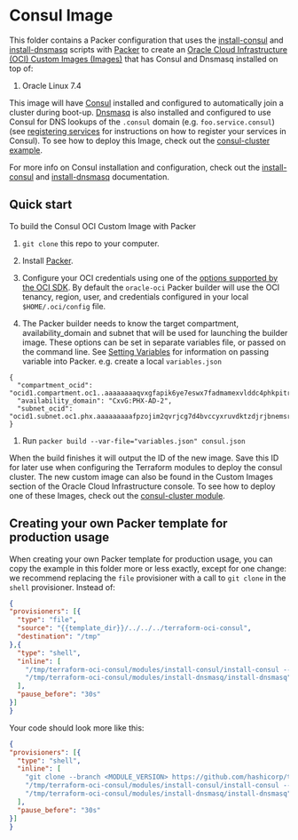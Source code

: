 
# Consul Image

This folder contains a Packer configuration that uses the [install-consul](../../modules/install-consul) and [install-dnsmasq](../../modules/install-dnsmasq) scripts with [Packer](https://www.packer.io/) to create an [Oracle Cloud Infrastructure (OCI) Custom Images (Images)](https://docs.us-phoenix-1.oraclecloud.com/Content/Compute/Tasks/managingcustomimages.htm?Highlight=Image) that has Consul and Dnsmasq installed on top of:

1. Oracle Linux 7.4

This image will have [Consul](https://www.consul.io/) installed and configured to automatically join a cluster during boot-up.  [Dnsmasq](http://www.thekelleys.org.uk/dnsmasq/doc.html) is also installed and configured to use Consul for DNS lookups of the `.consul` domain (e.g. `foo.service.consul`) (see [registering services](https://www.consul.io/intro/getting-started/services.html) for instructions on how to register your services in Consul). To see how to deploy this Image, check out the [consul-cluster example](../../README.md).

For more info on Consul installation and configuration, check out the [install-consul](../../modules/install-consul) and [install-dnsmasq](../../modules/install-dnsmasq) documentation.


## Quick start

To build the Consul OCI Custom Image with Packer

1. `git clone` this repo to your computer.
1. Install [Packer](https://www.packer.io/).
1. Configure your OCI credentials using one of the [options supported by the OCI SDK](https://docs.us-phoenix-1.oraclecloud.com/Content/API/Concepts/sdkconfig.htm). By default the `oracle-oci` Packer builder will use the OCI tenancy, region, user, and credentials configured in your local `$HOME/.oci/config` file.

1. The Packer builder needs to know the target compartment, availability_domain and subnet that will be used for launching the builder image. These options can be set in separate variables file, or passed on the command line. See [Setting Variables](https://www.packer.io/docs/templates/user-variables.html#setting-variables) for information on passing variable into Packer. e.g. create a local `variables.json`

  ```
  {
    "compartment_ocid": "ocid1.compartment.oc1..aaaaaaaaqvxgfapik6ye7eswx7fadmamexvlddc4phkpitrgplvdfzumif4q",
    "availability_domain": "CxvG:PHX-AD-2",
    "subnet_ocid": "ocid1.subnet.oc1.phx.aaaaaaaaafpzojim2qvrjcg7d4bvccyxruvdktzdjrjbnemsrragjdajnzsq"
  }
  ```

1. Run `packer build --var-file="variables.json" consul.json`

When the build finishes it will output the ID of the new image. Save this ID for later use when configuring the Terraform modules to deploy the consul cluster.  The new custom image can also be found in the Custom Images section of the Oracle Cloud Infrastructure console. To see how to deploy one of these Images, check out the [consul-cluster module](../../modules/consul-cluster).


## Creating your own Packer template for production usage

When creating your own Packer template for production usage, you can copy the example in this folder more or less exactly, except for one change: we recommend replacing the `file` provisioner with a call to `git clone` in the `shell` provisioner. Instead of:

```json
{
"provisioners": [{
  "type": "file",
  "source": "{{template_dir}}/../../../terraform-oci-consul",
  "destination": "/tmp"
},{
  "type": "shell",
  "inline": [
    "/tmp/terraform-oci-consul/modules/install-consul/install-consul --consul-version {{user `consul_version`}}",
    "/tmp/terraform-oci-consul/modules/install-dnsmasq/install-dnsmasq"
  ],
  "pause_before": "30s"
}]
}
```

Your code should look more like this:

```json
{
"provisioners": [{
  "type": "shell",
  "inline": [
    "git clone --branch <MODULE_VERSION> https://github.com/hashicorp/terraform-oci-consul.git /tmp/terraform-oci-consul",
    "/tmp/terraform-oci-consul/modules/install-consul/install-consul --consul-version {{user `consul_version`}}",
    "/tmp/terraform-oci-consul/modules/install-dnsmasq/install-dnsmasq"
  ],
  "pause_before": "30s"
}]
}
```
